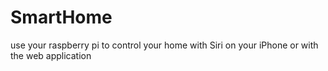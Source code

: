 # SmartHome
use your raspberry pi to control your home with Siri on your iPhone or with the web application
